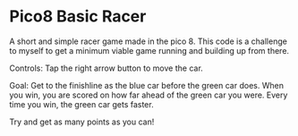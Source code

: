 # Pico8 Basic Racer
A short and simple racer game made in the pico 8.
This code is a challenge to myself to get a minimum viable game running and building up from there.

Controls:
Tap the right arrow button to move the car.

Goal:
Get to the finishline as the blue car before the green car does.
When you win, you are scored on how far ahead of the green car you were.
Every time you win, the green car gets faster. 

Try and get as many points as you can!
